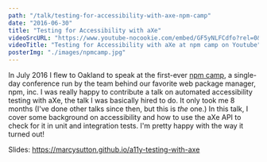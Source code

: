 ```yaml
---
path: "/talk/testing-for-accessibility-with-axe-npm-camp"
date: "2016-06-30"
title: "Testing for Accessibility with aXe"
videoSrcURL: "https://www.youtube-nocookie.com/embed/GF5yNLFCdfo?rel=0&amp;showinfo=0"
videoTitle: "Testing for Accessibility with aXe at npm camp on Youtube"
posterImg: "./images/npmcamp.jpg"
---
```


In July 2016 I flew to Oakland to speak at the first-ever <a href="http://npm.camp">npm camp</a>, a single-day conference run by the team behind our favorite web package manager, npm, inc. I was really happy to contribute a talk on automated accessibility testing with aXe, the talk I was basically hired to do. It only took me 8 months (I've done other talks since then, but this is *the* one.) In this talk, I cover some background on accessibility and how to use the aXe API to check for it in unit and integration tests. I'm pretty happy with the way it turned out!

Slides: <a href="https://marcysutton.github.io/a11y-testing-with-axe">https://marcysutton.github.io/a11y-testing-with-axe</a>
